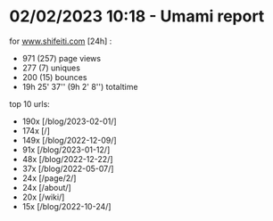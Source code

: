 # 02/02/2023 10:18 - Umami report
for www.shifeiti.com [24h] :

 - 971 (257) page views
 - 277 (7) uniques
 - 200 (15) bounces
 - 19h 25' 37'' (9h 2' 8'') totaltime


top 10 urls:
 - 190x [/blog/2023-02-01/]
 - 174x [/]
 - 149x [/blog/2022-12-09/]
 - 91x [/blog/2023-01-12/]
 - 48x [/blog/2022-12-22/]
 - 37x [/blog/2022-05-07/]
 - 24x [/page/2/]
 - 24x [/about/]
 - 20x [/wiki/]
 - 15x [/blog/2022-10-24/]


